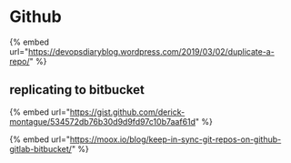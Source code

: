 # Github

{% embed url="https://devopsdiaryblog.wordpress.com/2019/03/02/duplicate-a-repo/" %}

## replicating to bitbucket

{% embed url="https://gist.github.com/derick-montague/534572db76b30d9d9fd97c10b7aaf61d" %}

{% embed url="https://moox.io/blog/keep-in-sync-git-repos-on-github-gitlab-bitbucket/" %}



